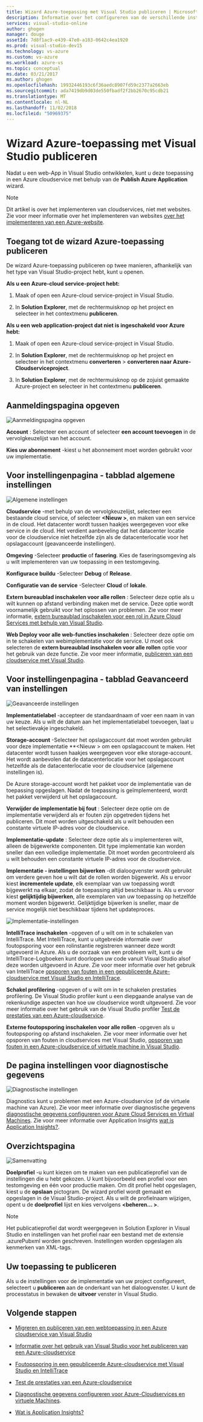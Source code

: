 ```yaml
---
title: Wizard Azure-toepassing met Visual Studio publiceren | Microsoft Docs
description: Informatie over het configureren van de verschillende instellingen in de Visual Studio Azure Wizard toepassing publiceren
services: visual-studio-online
author: ghogen
manager: douge
assetId: 7d8f1ac9-e439-47e0-a183-0642c4ea1920
ms.prod: visual-studio-dev15
ms.technology: vs-azure
ms.custom: vs-azure
ms.workload: azure-vs
ms.topic: conceptual
ms.date: 03/21/2017
ms.author: ghogen
ms.openlocfilehash: 19932446193c6f36aedc8907fd59c2377a2663eb
ms.sourcegitcommit: ada7419db9d03de550fbadf2f2bb2670c95cdb21
ms.translationtype: MT
ms.contentlocale: nl-NL
ms.lasthandoff: 11/02/2018
ms.locfileid: "50969375"
---
```

# <a name="using-the-visual-studio-publish-azure-application-wizard"></a>Wizard Azure-toepassing met Visual Studio publiceren

Nadat u een web-App in Visual Studio ontwikkelen, kunt u deze toepassing in een Azure cloudservice met behulp van de **Publish Azure Application** wizard.

> [!Note]
> Dit artikel is over het implementeren van cloudservices, niet met websites. Zie voor meer informatie over het implementeren van websites [over het implementeren van een Azure-website](https://social.msdn.microsoft.com/Search/windowsazure?query=How%20to%20Deploy%20an%20Azure%20Web%20Site&Refinement=138&ac=4#refinementChanges=117&pageNumber=1&showMore=false).

## <a name="accessing-the-publish-azure-application-wizard"></a>Toegang tot de wizard Azure-toepassing publiceren

De wizard Azure-toepassing publiceren op twee manieren, afhankelijk van het type van Visual Studio-project hebt, kunt u openen.

**Als u een Azure-cloud service-project hebt:**

1. Maak of open een Azure-cloud service-project in Visual Studio.

1. In **Solution Explorer**, met de rechtermuisknop op het project en selecteer in het contextmenu **publiceren**.

**Als u een web application-project dat niet is ingeschakeld voor Azure hebt:**

1. Maak of open een Azure-cloud service-project in Visual Studio.

1. In **Solution Explorer**, met de rechtermuisknop op het project en selecteer in het contextmenu **converteren** > **converteren naar Azure-Cloudserviceproject**. 

1. In **Solution Explorer**, met de rechtermuisknop op de zojuist gemaakte Azure-project en selecteer in het contextmenu **publiceren**.

## <a name="sign-in-page"></a>Aanmeldingspagina opgeven

![Aanmeldingspagina opgeven](./media/vs-azure-tools-publish-azure-application-wizard/sign-in.png)

**Account** : Selecteer een account of selecteer **een account toevoegen** in de vervolgkeuzelijst van het account.

**Kies uw abonnement** -kiest u het abonnement moet worden gebruikt voor uw implementatie.

## <a name="settings-page---common-settings-tab"></a>Voor instellingenpagina - tabblad algemene instellingen

![Algemene instellingen](./media/vs-azure-tools-publish-azure-application-wizard/settings-common-settings.png)

**Cloudservice** -met behulp van de vervolgkeuzelijst, selecteer een bestaande cloud service, of selecteer  **&lt;Nieuw >**, en maken van een service in de cloud. Het datacenter wordt tussen haakjes weergegeven voor elke service in de cloud. Het verdient aanbeveling dat het datacenter locatie voor de cloudservice niet hetzelfde zijn als de datacenterlocatie voor het opslagaccount (geavanceerde instellingen).

**Omgeving** -Selecteer **productie** of **fasering**. Kies de faseringsomgeving als u wilt implementeren van uw toepassing in een testomgeving. 

**Konfigurace buildu** -Selecteer **Debug** of **Release**.

**Configuratie van de service** -Selecteer **Cloud** of **lokale**.

**Extern bureaublad inschakelen voor alle rollen** : Selecteer deze optie als u wilt kunnen op afstand verbinding maken met de service. Deze optie wordt voornamelijk gebruikt voor het oplossen van problemen. Zie voor meer informatie, [extern bureaublad inschakelen voor een rol in Azure Cloud Services met behulp van Visual Studio](cloud-services/cloud-services-role-enable-remote-desktop-visual-studio.md).

**Web Deploy voor alle web-functies inschakelen** : Selecteer deze optie om in te schakelen van webimplementatie voor de service. U moet ook selecteren de **extern bureaublad inschakelen voor alle rollen** optie voor het gebruik van deze functie. Zie voor meer informatie, [publiceren van een cloudservice met Visual Studio](vs-azure-tools-publishing-a-cloud-service.md).

## <a name="settings-page---advanced-settings-tab"></a>Voor instellingenpagina - tabblad Geavanceerd van instellingen

![Geavanceerde instellingen](./media/vs-azure-tools-publish-azure-application-wizard/settings-advanced-settings.png)

**Implementatielabel** -accepteer de standaardnaam of voer een naam in van uw keuze. Als u wilt de datum aan het implementatielabel toevoegen, laat u het selectievakje ingeschakeld. 

**Storage-account** -Selecteer het opslagaccount dat moet worden gebruikt voor deze implementatie **&lt;Nieuw > om een opslagaccount te maken. Het datacenter wordt tussen haakjes weergegeven voor elke storage-account. Het wordt aanbevolen dat de datacenterlocatie voor het opslagaccount hetzelfde als de datacenterlocatie voor de cloudservice (algemene instellingen is).

De Azure storage-account wordt het pakket voor de implementatie van de toepassing opgeslagen. Nadat de toepassing is geïmplementeerd, wordt het pakket verwijderd uit het opslagaccount.

**Verwijder de implementatie bij fout** : Selecteer deze optie om de implementatie verwijderd als er fouten zijn opgetreden tijdens het publiceren. Dit moet worden uitgeschakeld als u wilt behouden een constante virtuele IP-adres voor de cloudservice.

**Implementatie-update** : Selecteer deze optie als u implementeren wilt, alleen de bijgewerkte componenten. Dit type implementatie kan worden sneller dan een volledige implementatie. Dit moet worden gecontroleerd als u wilt behouden een constante virtuele IP-adres voor de cloudservice. 

**Implementatie - instellingen bijwerken** -dit dialoogvenster wordt gebruikt om verdere geven hoe u wilt dat de rollen worden bijgewerkt. Als u ervoor kiest **incrementele update**, elk exemplaar van uw toepassing wordt bijgewerkt na elkaar, zodat de toepassing altijd beschikbaar is. Als u ervoor kiest **gelijktijdig bijwerken**, alle exemplaren van uw toepassing op hetzelfde moment worden bijgewerkt. Gelijktijdige bijwerken is sneller, maar de service mogelijk niet beschikbaar tijdens het updateproces.

![Implementatie-instellingen](./media/vs-azure-tools-publish-azure-application-wizard/deployment-settings.png)

**IntelliTrace inschakelen** -opgeven of u wilt om in te schakelen van IntelliTrace. Met IntelliTrace, kunt u uitgebreide informatie over foutopsporing voor een rolinstantie registreren wanneer deze wordt uitgevoerd in Azure. Als u de oorzaak van een probleem wilt, kunt u de IntelliTrace-Logboeken kunt doorlopen uw code vanuit Visual Studio alsof deze worden uitgevoerd in Azure. Zie voor meer informatie over het gebruik van IntelliTrace [opsporen van fouten in een gepubliceerde Azure-cloudservice met Visual Studio en IntelliTrace](./vs-azure-tools-intellitrace-debug-published-cloud-services.md).

**Schakel profilering** -opgeven of u wilt om in te schakelen prestaties profilering. De Visual Studio profiler kunt u een diepgaande analyse van de rekenkundige aspecten van hoe uw cloudservice wordt uitgevoerd. Zie voor meer informatie over het gebruik van de Visual Studio profiler [Test de prestaties van een Azure-cloudservice](./vs-azure-tools-performance-profiling-cloud-services.md).

**Externe foutopsporing inschakelen voor alle rollen** -opgeven als u foutopsporing op afstand inschakelen. Zie voor meer informatie over het opsporen van fouten in cloudservices met Visual Studio, [opsporen van fouten in een Azure-cloudservice of virtuele machine in Visual Studio](./vs-azure-tools-debug-cloud-services-virtual-machines.md).

## <a name="diagnostics-settings-page"></a>De pagina instellingen voor diagnostische gegevens

![Diagnostische instellingen](./media/vs-azure-tools-publish-azure-application-wizard/diagnostic-settings.png)

Diagnostics kunt u problemen met een Azure-cloudservice (of de virtuele machine van Azure). Zie voor meer informatie over diagnostische gegevens [diagnostische gegevens configureren voor Azure Cloud Services en Virtual Machines](./vs-azure-tools-diagnostics-for-cloud-services-and-virtual-machines.md). Zie voor meer informatie over Application Insights [wat is Application Insights?](./application-insights/app-insights-overview.md).

## <a name="summary-page"></a>Overzichtspagina

![Samenvatting](./media/vs-azure-tools-publish-azure-application-wizard/summary.png)

**Doelprofiel** -u kunt kiezen om te maken van een publicatieprofiel van de instellingen die u hebt gekozen. U kunt bijvoorbeeld een profiel voor een testomgeving en één voor productie maken. Om dit profiel hebt opgeslagen, kiest u de **opslaan** pictogram. De wizard profiel wordt gemaakt en opgeslagen in de Visual Studio-project. Als u wilt de profielnaam wijzigen, opent u de **doelprofiel** lijst en kies vervolgens  **&lt;beheren... &gt;**.

   > [!Note]
   > Het publicatieprofiel dat wordt weergegeven in Solution Explorer in Visual Studio en instellingen van het profiel naar een bestand met de extensie .azurePubxml worden geschreven. Instellingen worden opgeslagen als kenmerken van XML-tags.

## <a name="publishing-your-application"></a>Uw toepassing te publiceren

Als u de instellingen voor de implementatie van uw project configureert, selecteert u **publiceren** aan de onderkant van het dialoogvenster. U kunt de processtatus in bewaken de **uitvoer** venster in Visual Studio.

## <a name="next-steps"></a>Volgende stappen

- [Migreren en publiceren van een webtoepassing in een Azure cloudservice van Visual Studio](./vs-azure-tools-migrate-publish-web-app-to-cloud-service.md)

- [Informatie over het gebruik van Visual Studio voor het publiceren van een Azure-cloudservice](./vs-azure-tools-publishing-a-cloud-service.md)

- [Foutopsporing in een gepubliceerde Azure-cloudservice met Visual Studio en IntelliTrace](./vs-azure-tools-intellitrace-debug-published-cloud-services.md)

- [Test de prestaties van een Azure-cloudservice](./vs-azure-tools-performance-profiling-cloud-services.md)

- [Diagnostische gegevens configureren voor Azure-Cloudservices en virtuele Machines](./vs-azure-tools-diagnostics-for-cloud-services-and-virtual-machines.md).

- [Wat is Application Insights?](./application-insights/app-insights-overview.md)